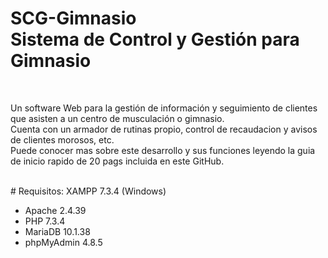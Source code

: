 # SCG-Gimnasio<br/>Sistema de Control y Gestión para Gimnasio
<br/>
<p>
    Un software Web para la gestión de información y seguimiento de clientes que asisten a un centro de musculación o gimnasio.<br/>
    Cuenta con un armador de rutinas propio, control de recaudacion y avisos de clientes morosos, etc.<br/>
    Puede conocer mas sobre este desarrollo y sus funciones leyendo la guia de inicio rapido de 20 pags incluida en este GitHub.<br/>
</p>
<br/> 
# Requisitos:
XAMPP 7.3.4 (Windows)
<ul>
   <li>Apache 2.4.39</li>
   <li>PHP 7.3.4</li>
   <li>MariaDB 10.1.38</li>
   <li>phpMyAdmin 4.8.5</li>
 </ul>
